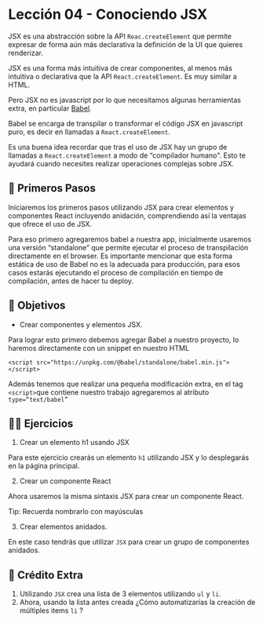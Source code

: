 # Lección 04 - Conociendo JSX

JSX es una abstracción sobre la API `Reac.createElement` que permite expresar de forma aún más declarativa la definición de la UI que quieres renderizar.

JSX es una forma más intuitiva de crear componentes, al menos más intuitiva o declarativa que la API `React.createElement`. Es muy similar a HTML.

Pero JSX no es javascript por lo que necesitamos algunas herramientas extra, en particular [Babel](https://babeljs.io).

Babel se encarga de transpilar o transformar el código JSX en javascript puro, es decir en llamadas a `React.createElement`.

Es una buena idea recordar que tras el uso de JSX hay un grupo de llamadas a `React.createElement` a modo de “compilador humano". Esto te ayudará cuando necesites realizar operaciones complejas sobre JSX.

## 🐾 Primeros Pasos

Iniciaremos los primeros pasos utilizando JSX para crear elementos y componentes React incluyendo anidación, comprendiendo así la ventajas que ofrece el uso de JSX.

Para eso primero agregaremos babel a nuestra app, inicialmente usaremos una versión “standalone” que permite ejecutar el proceso de transpilación directamente en el browser. Es importante mencionar que esta forma estática de uso de Babel no es la adecuada para producción, para esos casos estarás ejecutando el proceso de compilación en tiempo de compilación, antes de hacer tu deploy.

## 🎯 Objetivos

- Crear componentes y elementos JSX.

Para lograr esto primero debemos agregar Babel a nuestro proyecto, lo haremos directamente con un snippet en nuestro HTML

```other
<script src="https://unpkg.com/@babel/standalone/babel.min.js"></script>
```

Además tenemos que realizar una pequeña modificación extra, en el tag `<script>`que contiene nuestro trabajo agregaremos al atributo `type=“text/babel”`

## 🏋️‍♂️ Ejercicios

1. Crear un elemento h1 usando JSX

Para este ejercicio crearás un elemento `h1` utilizando JSX y lo desplegarás en la página principal.

2. Crear un componente React

Ahora usaremos la misma sintaxis JSX para crear un componente React.

Tip: Recuerda nombrarlo con mayúsculas

3. Crear elementos anidados.

En este caso tendrás que utilizar `JSX` para crear un grupo de componentes anidados.

## 💸 Crédito Extra

1. Utilizando `JSX` crea una lista de 3 elementos utilizando `ul` y `li`.
2. Ahora, usando la lista antes creada ¿Cómo automatizarías la creación de múltiples items `li` ?
